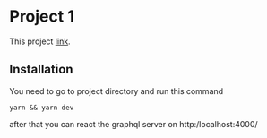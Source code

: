 # Project 1

This project [link](https://app.patika.dev/moduller/graphql/project-01).

## Installation

You need to go to project directory and run this command

```
yarn && yarn dev
```

after that you can react the graphql server on http:/localhost:4000/
